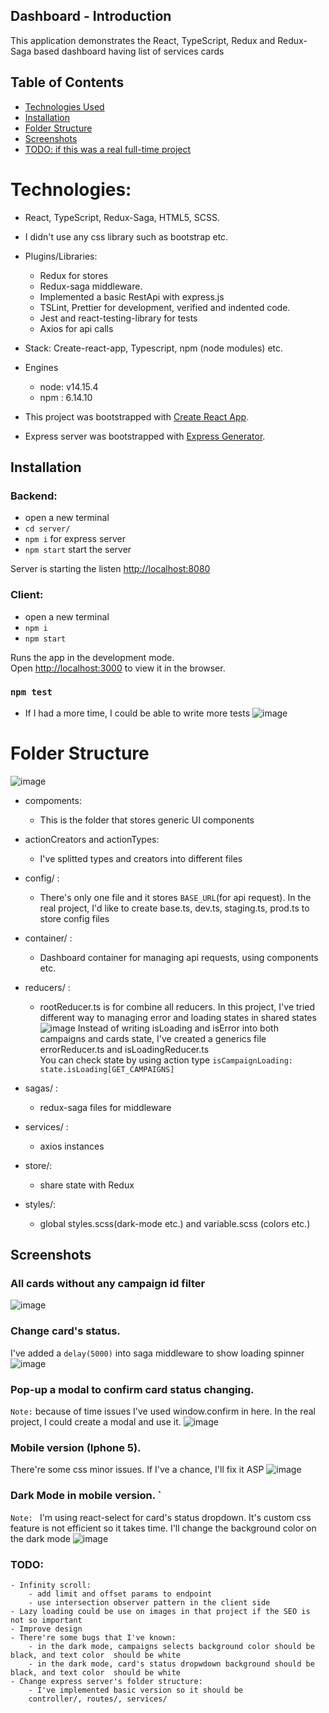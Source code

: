 ## Dashboard - Introduction

This application demonstrates the React, TypeScript, Redux and Redux-Saga based dashboard having list of services cards

## Table of Contents
- [Technologies Used](#Technologies)
- [Installation](#installation)
- [Folder Structure](#folder-structure)
- [Screenshots](#screenshots)
- [TODO: if this was a real full-time project](#todo)

# Technologies:

- React, TypeScript, Redux-Saga, HTML5, SCSS.
- I didn't use any css library such as bootstrap etc.
- Plugins/Libraries:
  - Redux for stores
  - Redux-saga middleware.
  - Implemented a basic RestApi with express.js
  - TSLint, Prettier for development, verified and indented code.
  - Jest and react-testing-library for tests
  - Axios for api calls
 
- Stack: Create-react-app, Typescript, npm (node modules) etc.
- Engines
    - node: v14.15.4
    - npm : 6.14.10

- This project was bootstrapped with [Create React App](https://github.com/facebook/create-react-app). 
- Express server was bootstrapped with [Express Generator](https://expressjs.com/en/starter/generator.html).

## Installation 

### Backend: 
- open a new terminal
- `cd server/`
- `npm i` for express server
- `npm start` start the server

Server is starting the listen [http://localhost:8080](http://localhost:8080)

### Client: 
- open a new terminal
- `npm i` 
- `npm start`


Runs the app in the development mode.\
Open [http://localhost:3000](http://localhost:3000) to view it in the browser.


### `npm test`
- If I had a more time, I could be able to write more tests
![image](screen-shots/tests.png)

# Folder Structure

![image](screen-shots/folder-structure.png)

- compoments:
    -  This is the folder that stores generic UI components
- actionCreators and actionTypes:
    - I've splitted types and creators into different files 
- config/ :
    - There's only one file and it stores `BASE_URL`(for api request).
     In the real project, I'd like to create base.ts, dev.ts, staging.ts, prod.ts to store config files 
- container/ :
    - Dashboard container for managing api requests, using components etc.
    
- reducers/ :
    - rootReducer.ts is for combine all reducers. In this project, I've tried different way to managing error
     and loading states in shared states <br>
     ![image](screen-shots/redux.png)
     Instead of writing isLoading and isError into both campaigns and cards state,
     I've created a generics file errorReducer.ts and isLoadingReducer.ts <br>
     You can check state by using action type
     `isCampaignLoading: state.isLoading[GET_CAMPAIGNS]`
- sagas/ : 
    - redux-saga files for middleware
- services/ : 
    - axios instances
 - store/: 
    - share state with Redux
 - styles/:
    - global styles.scss(dark-mode etc.) and variable.scss (colors etc.)
    
## Screenshots

### All cards without any campaign id filter
![image](screen-shots/all-cards.png)

### Change card's status. 
I've added a `delay(5000)` into saga middleware to show loading spinner 
![image](screen-shots/currentWorkflow.png)

### Pop-up a modal to confirm card status changing. 
`Note:` because of time issues I've used window.confirm in here. In the real project, I could create a modal and use it.
![image](screen-shots/confirm.png)

### Mobile version (Iphone 5). 
There're some css minor issues. If I've a chance, I'll fix it ASP
![image](screen-shots/mobile.png)

### Dark Mode in mobile version. `
`Note: ` I'm using react-select for card's status dropdown. 
It's custom css feature is not efficient so it takes time.
 I'll change the background color on the dark mode
![image](screen-shots/mobile-dark.png)

### TODO:
    - Infinity scroll:
        - add limit and offset params to endpoint
        - use intersection observer pattern in the client side
    - Lazy loading could be use on images in that project if the SEO is not so important
    - Improve design
    - There're some bugs that I've known:
        - in the dark mode, campaigns selects background color should be black, and text color  should be white
        - in the dark mode, card's status dropwdown background should be black, and text color  should be white
    - Change express server's folder structure:
        - I've implemented basic version so it should be 
        controller/, routes/, services/
